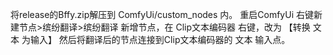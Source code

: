 将release的Bffy.zip解压到 ComfyUi/custom_nodes 内。
重启ComfyUi 右键新建节点>缤纷翻译>缤纷翻译  新增节点，在 Clip文本编码器  右键，改为 【转换 文本 为输入】
然后将翻译后的节点连接到Clip文本编码器的 文本 输入点。
